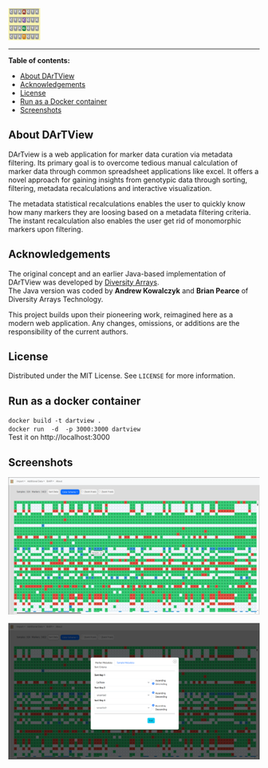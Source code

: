 <img src="https://raw.githubusercontent.com/jndmose/DArTView/refs/heads/main/client/public/images/snp-64.old.png" width="64">

<hr />

**Table of contents:**
- [About DArTView](#about-dartview)
- [Acknowledgements](#acknowledgements)
- [License](#license)
- [Run as a Docker container](#run-as-a-docker-container)
- [Screenshots](#screenshots)

## About DArTView
DArTview is a web application for marker data curation via metadata filtering. 
Its primary goal is to overcome tedious manual calculation of marker data through common spreadsheet applications like excel. 
It offers a novel approach for gaining insights from genotypic data through sorting, filtering, metadata recalculations and interactive visualization. 

The metadata statistical recalculations enables the user to quickly know how many markers they are loosing based on a metadata filtering criteria.
The instant recalculation also enables the user get rid of monomorphic markers upon filtering.

## Acknowledgements

The original concept and an earlier Java-based implementation of DArTView was developed by [Diversity Arrays](https://www.diversityarrays.com/).  
The Java version was coded by **Andrew Kowalczyk** and **Brian Pearce** of Diversity Arrays Technology.  

This project builds upon their pioneering work, reimagined here as a modern web application. Any changes, omissions, or additions are the responsibility of the current authors.

## License

Distributed under the MIT License. See `LICENSE` for more information.

## Run as a docker container

`docker build -t dartview .`   
`docker run  -d  -p 3000:3000 dartview`   
Test it on  http://localhost:3000




## Screenshots
![DArTView GUI](https://github.com/jndmose/DArTView/blob/main/client/public/images/un-checked.png?raw=true)

![DArTView GUI](https://github.com/jndmose/DArTView/blob/main/client/public/images/sort.png?raw=true)





